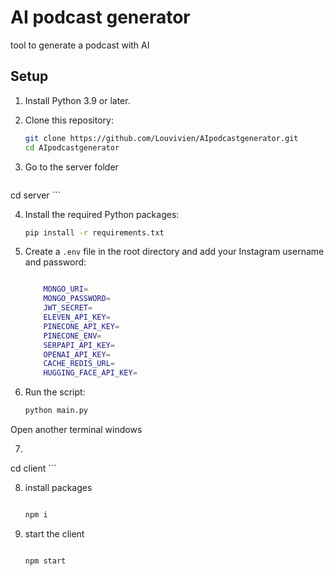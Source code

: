# AI podcast generator
tool to generate a podcast with AI

## Setup 

1. Install Python 3.9 or later.

2. Clone this repository:

    ```bash
    git clone https://github.com/Louvivien/AIpodcastgenerator.git 
    cd AIpodcastgenerator
    ```
    
    
3. Go to the server folder
    ```bash

cd server
    ```


 4. Install the required Python packages:

    ```bash
    pip install -r requirements.txt
    ```

5. Create a `.env` file in the root directory and add your Instagram username and password:

    ```bash

        MONGO_URI=
        MONGO_PASSWORD=
        JWT_SECRET=
        ELEVEN_API_KEY=
        PINECONE_API_KEY=
        PINECONE_ENV=
        SERPAPI_API_KEY=
        OPENAI_API_KEY=
        CACHE_REDIS_URL=
        HUGGING_FACE_API_KEY=
    ```

6. Run the script:

    ```bash
    python main.py
    ```


Open another terminal windows
    
7. 
    ```bash

cd client
    ```


8. install packages
    ```bash

   npm i
    ```


9. start the client
    ```bash

   npm start

    ```



